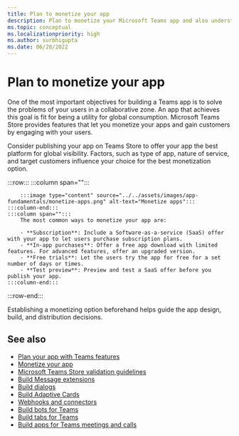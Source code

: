 ```yaml
---
title: Plan to monetize your app
description: Plan to monetize your Microsoft Teams app and also understand the best monetization options for global visibility.
ms.topic: conceptual
ms.localizationpriority: high
ms.author: surbhigupta
ms.date: 06/28/2022
---
```

# Plan to monetize your app

One of the most important objectives for building a Teams app is to solve the problems of your users in a collaborative zone. An app that achieves this goal is fit for being a utility for global consumption. Microsoft Teams Store provides features that let you monetize your apps and gain customers by engaging with your users.

Consider publishing your app on Teams Store to offer your app the best platform for global visibility. Factors, such as type of app, nature of service, and target customers influence your choice for the best monetization option.

:::row:::
    :::column span="":::

        :::image type="content" source="../../assets/images/app-fundamentals/monetize-apps.png" alt-text="Monetize apps":::
    :::column-end:::
    :::column span="":::
        The most common ways to monetize your app are:

        - **Subscription**: Include a Software-as-a-service (SaaS) offer with your app to let users purchase subscription plans.
        - **In-app purchases**: Offer a free app download with limited features. For advanced features, offer an upgraded version.
        - **Free trials**: Let the users try the app for free for a set number of days or times.
        - **Test preview**: Preview and test a SaaS offer before you publish your app.
    :::column-end:::
:::row-end:::

<!--
In addition to these features, Teams Store also lets you:

- **Free trials**: Offer your app to users for a time-limited usage, so that users can try the app features for a set number of days or times.
- **Test preview**: Preview and test a SaaS offer before you publish your app.-->

Establishing a monetizing option beforehand helps guide the app design, build, and distribution decisions.

## See also

* [Plan your app with Teams features](../app-fundamentals-overview.md)
* [Monetize your app](../deploy-and-publish/appsource/prepare/monetize-overview.md)
* [Microsoft Teams Store validation guidelines](../deploy-and-publish/appsource/prepare/teams-store-validation-guidelines.md)
* [Build Message extensions](../../messaging-extensions/what-are-messaging-extensions.md)
* [Build dialogs](../../task-modules-and-cards/what-are-task-modules.md)
* [Build Adaptive Cards](../../task-modules-and-cards/what-are-cards.md)
* [Webhooks and connectors](../../webhooks-and-connectors/what-are-webhooks-and-connectors.md)
* [Build bots for Teams](../../bots/what-are-bots.md)
* [Build tabs for Teams](../../tabs/what-are-tabs.md)
* [Build apps for Teams meetings and calls](../../apps-in-teams-meetings/teams-apps-in-meetings.md)
